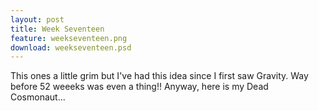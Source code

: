 ```yaml
---
layout: post
title: Week Seventeen
feature: weekseventeen.png
download: weekseventeen.psd
---
```

This ones a little grim but I've had this idea since I first saw Gravity. Way before 52 weeeks was even a thing!! Anyway, here is my Dead Cosmonaut...